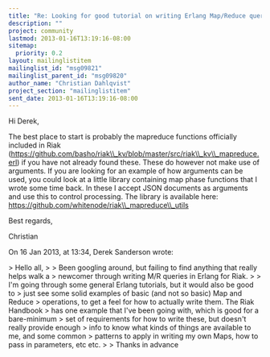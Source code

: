 ```yaml
---
title: "Re: Looking for good tutorial on writing Erlang Map/Reduce queries?"
description: ""
project: community
lastmod: 2013-01-16T13:19:16-08:00
sitemap:
  priority: 0.2
layout: mailinglistitem
mailinglist_id: "msg09821"
mailinglist_parent_id: "msg09820"
author_name: "Christian Dahlqvist"
project_section: "mailinglistitem"
sent_date: 2013-01-16T13:19:16-08:00
---
```



Hi Derek,

The best place to start is probably the mapreduce functions officially included 
in Riak 
(https://github.com/basho/riak\\_kv/blob/master/src/riak\\_kv\\_mapreduce.erl) if you 
have not already found these. These do however not make use of arguments. If 
you are looking for an example of how arguments can be used, you could look at 
a little library containing map phase functions that I wrote some time back. In 
these I accept JSON documents as arguments and use this to control processing. 
The library is available here: https://github.com/whitenode/riak\\_mapreduce\\_utils

Best regards,

Christian


On 16 Jan 2013, at 13:34, Derek Sanderson  wrote:

&gt; Hello all,
&gt; 
&gt; Been googling around, but failing to find anything that really helps walk a 
&gt; newcomer through writing M/R queries in Erlang for Riak.
&gt; 
&gt; I'm going through some general Erlang tutorials, but it would also be good to 
&gt; just see some solid examples of basic (and not so basic) Map and Reduce 
&gt; operations, to get a feel for how to actually write them. The Riak Handbook 
&gt; has one example that I've been going with, which is good for a bare-minimum 
&gt; set of requirements for how to write these, but doesn't really provide enough 
&gt; info to know what kinds of things are available to me, and some common 
&gt; patterns to apply in writing my own Maps, how to pass in parameters, etc etc. 
&gt; 
&gt; Thanks in advance

